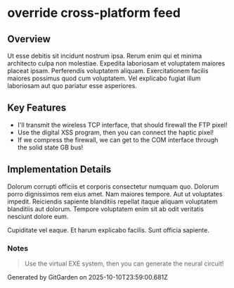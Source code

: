 # override cross-platform feed

## Overview
Ut esse debitis sit incidunt nostrum ipsa. Rerum enim qui et minima architecto culpa non molestiae. Expedita laboriosam et voluptatem maiores placeat ipsam. Perferendis voluptatem aliquam. Exercitationem facilis maiores possimus quod cum voluptatem. Vel explicabo fugiat illum laboriosam aut quo pariatur esse asperiores.

## Key Features
- I'll transmit the wireless TCP interface, that should firewall the FTP pixel!
- Use the digital XSS program, then you can connect the haptic pixel!
- If we compress the firewall, we can get to the COM interface through the solid state GB bus!

## Implementation Details
Dolorum corrupti officiis et corporis consectetur numquam quo. Dolorum porro dignissimos rem eius amet. Nam maiores tempore. Aut ut voluptates impedit. Reiciendis sapiente blanditiis repellat itaque aliquam voluptatem blanditiis aut dolorum. Tempore voluptatem enim sit ab odit veritatis nesciunt dolore eum.
 Cupiditate vel eaque. Et harum explicabo facilis. Sunt officia sapiente.

### Notes
> Use the virtual EXE system, then you can generate the neural circuit!

Generated by GitGarden on 2025-10-10T23:59:00.681Z